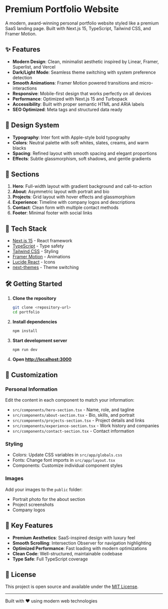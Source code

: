 # Premium Portfolio Website

A modern, award-winning personal portfolio website styled like a premium SaaS landing page. Built with Next.js 15, TypeScript, Tailwind CSS, and Framer Motion.

## ✨ Features

- **Modern Design**: Clean, minimalist aesthetic inspired by Linear, Framer, Superlist, and Vercel
- **Dark/Light Mode**: Seamless theme switching with system preference detection
- **Smooth Animations**: Framer Motion powered transitions and micro-interactions
- **Responsive**: Mobile-first design that works perfectly on all devices
- **Performance**: Optimized with Next.js 15 and Turbopack
- **Accessibility**: Built with proper semantic HTML and ARIA labels
- **SEO Optimized**: Meta tags and structured data ready

## 🎨 Design System

- **Typography**: Inter font with Apple-style bold typography
- **Colors**: Neutral palette with soft whites, slates, creams, and warm blacks
- **Spacing**: Refined layout with smooth spacing and elegant proportions
- **Effects**: Subtle glassmorphism, soft shadows, and gentle gradients

## 📱 Sections

1. **Hero**: Full-width layout with gradient background and call-to-action
2. **About**: Asymmetric layout with portrait and bio
3. **Projects**: Grid layout with hover effects and glassmorphism
4. **Experience**: Timeline with company logos and descriptions
5. **Contact**: Clean form with multiple contact methods
6. **Footer**: Minimal footer with social links

## 🚀 Tech Stack

- [Next.js 15](https://nextjs.org/) - React framework
- [TypeScript](https://www.typescriptlang.org/) - Type safety
- [Tailwind CSS](https://tailwindcss.com/) - Styling
- [Framer Motion](https://www.framer.com/motion/) - Animations
- [Lucide React](https://lucide.dev/) - Icons
- [next-themes](https://github.com/pacocoursey/next-themes) - Theme switching

## 🛠️ Getting Started

1. **Clone the repository**
   ```bash
   git clone <repository-url>
   cd portfolio
   ```

2. **Install dependencies**
   ```bash
   npm install
   ```

3. **Start development server**
   ```bash
   npm run dev
   ```

4. **Open [http://localhost:3000](http://localhost:3000)**

## 📝 Customization

### Personal Information
Edit the content in each component to match your information:

- `src/components/hero-section.tsx` - Name, role, and tagline
- `src/components/about-section.tsx` - Bio, skills, and portrait
- `src/components/projects-section.tsx` - Project details and links
- `src/components/experience-section.tsx` - Work history and companies
- `src/components/contact-section.tsx` - Contact information

### Styling
- Colors: Update CSS variables in `src/app/globals.css`
- Fonts: Change font imports in `src/app/layout.tsx`
- Components: Customize individual component styles

### Images
Add your images to the `public` folder:
- Portrait photo for the about section
- Project screenshots
- Company logos

## 🌟 Key Features

- **Premium Aesthetics**: SaaS-inspired design with luxury feel
- **Smooth Scrolling**: Intersection Observer for navigation highlighting
- **Optimized Performance**: Fast loading with modern optimizations
- **Clean Code**: Well-structured, maintainable codebase
- **Type Safe**: Full TypeScript coverage

## 📄 License

This project is open source and available under the [MIT License](LICENSE).

---

Built with ❤️ using modern web technologies
